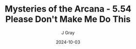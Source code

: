 ---
title: 'Mysteries of the Arcana - 5.54 Please Don''t Make Me Do This'
alt: 'Mysteries of the Arcana'
date: '2024-10-03'
author: 'J Gray'
artist: 'Keira'
---